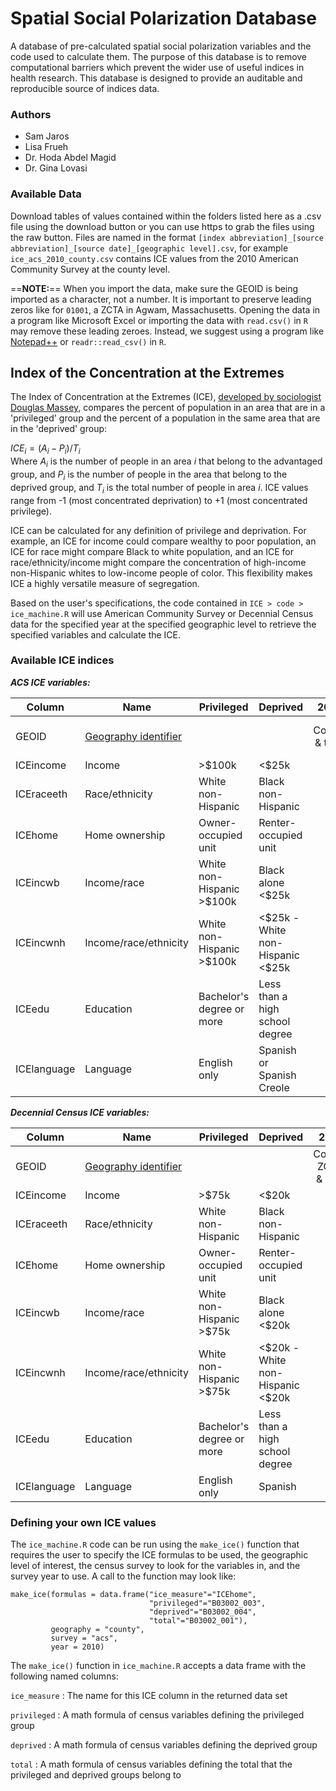 # Spatial Social Polarization Database

A database of pre-calculated spatial social polarization variables and the code used to calculate them. The purpose of this database is to remove computational barriers which prevent the wider use of useful indices in health research. This database is designed to provide an auditable and reproducible source of indices data.

### Authors

-   Sam Jaros
-   Lisa Frueh
-   Dr. Hoda Abdel Magid
-   Dr. Gina Lovasi

### Available Data
Download tables of values contained within the folders listed here as a .csv file using the download button or you can use https to grab the files using the raw button. Files are named in the format `[index abbreviation]_[source abbreviation]_[source date]_[geographic level].csv`, for example `ice_acs_2010_county.csv` contains ICE values from the 2010 American Community Survey at the county level.

==**NOTE:**== When you import the data, make sure the GEOID is being imported as a character, not a number. It is important to preserve leading zeros like for `01001`, a ZCTA in Agwam, Massachusetts. Opening the data in a program like Microsoft Excel or importing the data with `read.csv()` in `R` may remove these leading zeroes. Instead, we suggest using a program like [Notepad++](https://notepad-plus-plus.org/) or `readr::read_csv()` in `R`.

## Index of the Concentration at the Extremes

The Index of Concentration at the Extremes (ICE), [developed by sociologist Douglas Massey](https://www.researchgate.net/publication/312987867_The_Prodigal_Paradigm_Returns_Ecology_Comes_Back_to_Sociology), compares the percent of population in an area that are in a 'privileged' group and the percent of a population in the same area that are in the 'deprived' group:

$`ICE_i = (A_i - P_i)/T_i`$\
Where $`A_i`$ is the number of people in an area $`i`$ that belong to the advantaged group, and $`P_i`$ is the number of people in the area that belong to the deprived group, and $`T_i`$ is the total number of people in area $`i`$. ICE values range from -1 (most concentrated deprivation) to +1 (most concentrated privilege).

ICE can be calculated for any definition of privilege and deprivation. For example, an ICE for income could compare wealthy to poor population, an ICE for race might compare Black to white population, and an ICE for race/ethnicity/income might compare the concentration of high-income non-Hispanic whites to low-income people of color. This flexibility makes ICE a highly versatile measure of segregation.

Based on the user's specifications, the code contained in `ICE > code > ice_machine.R` will use American Community Survey or Decennial Census data for the specified year at the specified geographic level to retrieve the specified variables and calculate the ICE.

### Available ICE indices

***ACS ICE variables:***

|Column      |Name                  |Privileged                  |Deprived                              |2010               |2011              |2012              |
|----------- |--------------------- |--------------------------- |------------------------------------- |:----------------: |:----------------: |:----------------: |
|GEOID       |[Geography identifier](www.census.gov/programs-surveys/geography/guidance/geo-identifiers.html) | | |County & tract|County, ZCTA, & tract |County, ZCTA, & tract|
|ICEincome   |Income                |\>\$100k                    |\<\$25k                               |:white_check_mark: |:white_check_mark: |:white_check_mark: |
|ICEraceeth  |Race/ethnicity        |White non-Hispanic          |Black non-Hispanic                    |:white_check_mark: |:white_check_mark: |:white_check_mark: |
|ICEhome     |Home ownership        |Owner-occupied unit         |Renter-occupied unit                  |:white_check_mark: |:white_check_mark: |:white_check_mark: |
|ICEincwb    |Income/race           |White non-Hispanic \>\$100k |Black alone \<\$25k                   |:white_check_mark: |:white_check_mark: |:white_check_mark: |
|ICEincwnh   |Income/race/ethnicity |White non-Hispanic \>\$100k |\<\$25k \- White non-Hispanic \<\$25k |:white_check_mark: |:white_check_mark: |:white_check_mark: |
|ICEedu      |Education             |Bachelor's degree or more   |Less than a high school degree        |:x:    |:x:               |:white_check_mark: |
|ICElanguage |Language              |English only                |Spanish or Spanish Creole             |:white_check_mark: |:white_check_mark: |:white_check_mark: |

***Decennial Census ICE variables:***

|Column      |Name                  |Privileged                 |Deprived                              |2010               |
|----------- |--------------------- |-------------------------- |------------------------------------- |:----------------: |
|GEOID       |[Geography identifier](www.census.gov/programs-surveys/geography/guidance/geo-identifiers.html) | | |County, ZCTA, & tract |
|ICEincome   |Income                |\>\$75k                    |\<\$20k                               |:white_check_mark: |
|ICEraceeth  |Race/ethnicity        |White non-Hispanic         |Black non-Hispanic                    |:white_check_mark: |
|ICEhome     |Home ownership        |Owner-occupied unit        |Renter-occupied unit                  |:white_check_mark: |
|ICEincwb    |Income/race           |White non-Hispanic \>\$75k |Black alone \<\$20k                   |:white_check_mark: |
|ICEincwnh   |Income/race/ethnicity |White non-Hispanic \>\$75k |\<\$20k \- White non-Hispanic \<\$20k |:white_check_mark: |
|ICEedu      |Education             |Bachelor's degree or more  |Less than a high school degree        |:white_check_mark: |
|ICElanguage |Language              |English only               |Spanish                               |:white_check_mark: |

### Defining your own ICE values

The `ice_machine.R` code can be run using the `make_ice()` function that requires the user to specify the ICE formulas to be used, the geographic level of interest, the census survey to look for the variables in, and the survey year to use. A call to the function may look like:
```
make_ice(formulas = data.frame("ice_measure"="ICEhome",
                               "privileged"="B03002_003",
                               "deprived"="B03002_004",
                               "total"="B03002_001"),
         geography = "county",
         survey = "acs",
         year = 2010)
```

The `make_ice()` function in `ice_machine.R` accepts a data frame with the following named columns:

`ice_measure`
: The name for this ICE column in the returned data set

`privileged`
: A math formula of census variables defining the privileged group

`deprived`
: A math formula of census variables defining the deprived group

`total`
: A math formula of census variables defining the total that the privileged and deprived groups belong to


